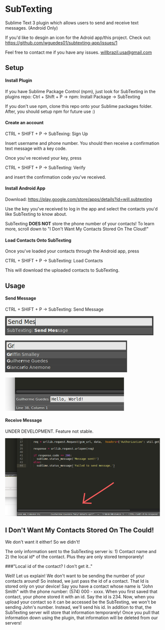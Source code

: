 # SubTexting

Sublime Text 3 plugin which allows users to send and receive text messages. (Android Only)

If you'd like to desgin an icon for the Adroid app/this project. Check out: https://github.com/wguedes01/subtexting-app/issues/1

Feel free to contact me if you have any issues. willbrazil.usa@gmail.com

## Setup

#### Install Plugin

If you have Sublime Package Control (npm), just look for SubTexting in the plugins repo: Ctrl + Shift + P -> npm: Install Package -> SubTexting

If you don't use npm, clone this repo onto your Sublime packages folder. After, you should setup npm for future use :)

#### Create an account

CTRL + SHIFT + P -> SubTexing: Sign Up

Insert username and phone number. You should then receive a confirmation text message with a key code.

Once you've received your key, press

CTRL + SHIFT + P -> SubTexting: Verify

and insert the confirmation code you've received.

#### Install Android App

Download: https://play.google.com/store/apps/details?id=will.subtexting

Use the key you've received to log in the app and select the contacts you'd like SubTexting to know about.

SubTexting <b>DOES NOT</b> store the phone number of your contacts! To learn more, scroll down to "I Don't Want My Contacts Stored On The Cloud!"

#### Load Contacts Onto SubTexting

Once you've loaded your contacts through the Android app, press

CTRL + SHIFT + P -> SubTexting: Load Contacts

This will download the uploaded contacts to SubTexting.

## Usage

#### Send Message

CTRL + SHIFT + P -> SubTexting: Send Message

![Alt text](/doc/img/send_msg_01.png?raw=true "Send 01")

![Alt text](/doc/img/send_msg_02.png?raw=true "Send 02")

![Alt text](/doc/img/send_msg_03.png?raw=true "Send 03")

#### Receive Message

UNDER DEVELOPMENT. Feature not stable.


![Alt text](/doc/img/receive_01.png?raw=true "Send 01")

## I Don't Want My Contacts Stored On The Could!

We don't want it either! So we didn't!

The only information sent to the SubTexting server is: 1) Contact name and 2) the local id* of the contact. Plus they are only stored temporarely!

###"Local id of the contact? I don't get it.." 

Well! Let us explain! We don't want to be sending the number of your contacts around! So instead, we just pass the id of a contact. That Id is stored only on your device! Say you have a contact whose name is "John Smith" with the phone number: (574) 000 - xxxx. When you first saved that contact, your phone stored it with an id. Say the id is 234. Now, when you upload your contact so it can be accessed be the SubTexting, we won't be sending John's number. Instead, we'll send his id. In addition to that, the SubTexting server will store that information temporarely! Once you pull that information down using the plugin, that information will be deleted from our servers!
